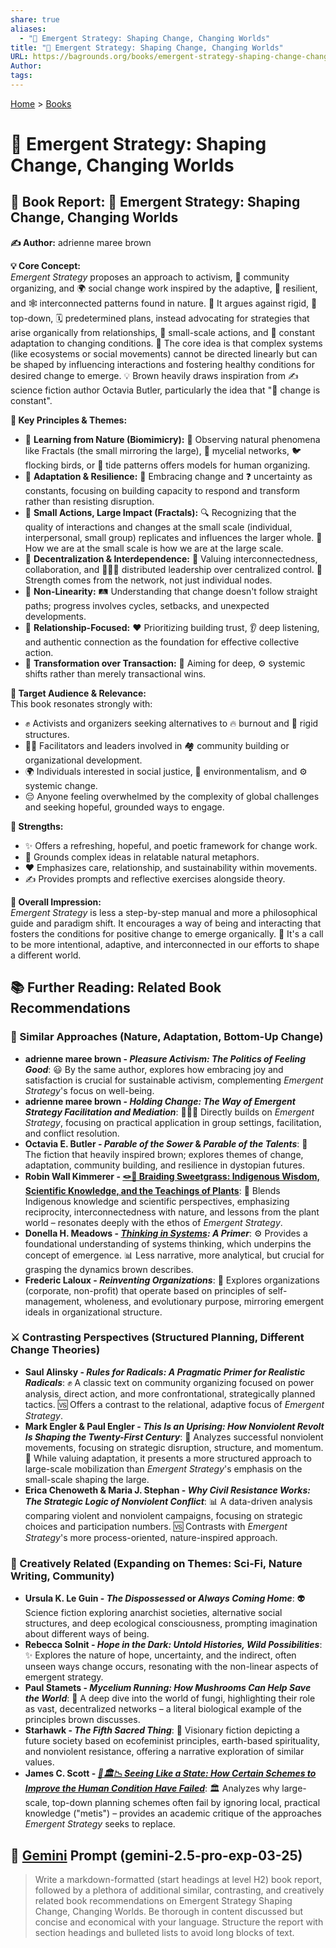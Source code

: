 ```yaml
---
share: true
aliases:
  - "🦋 Emergent Strategy: Shaping Change, Changing Worlds"
title: "🦋 Emergent Strategy: Shaping Change, Changing Worlds"
URL: https://bagrounds.org/books/emergent-strategy-shaping-change-changing-worlds
Author: 
tags: 
---
```

[Home](../index.md) > [Books](./index.md)  
# 🦋 Emergent Strategy: Shaping Change, Changing Worlds  
## 📖 Book Report: 🦋 Emergent Strategy: Shaping Change, Changing Worlds  
  
**✍️ Author:** adrienne maree brown  
  
**💡 Core Concept:**  
*Emergent Strategy* proposes an approach to activism, 🤝 community organizing, and 🌍 social change work inspired by the adaptive, 🌱 resilient, and 🕸️ interconnected patterns found in nature. 🚫 It argues against rigid, 🏢 top-down, 🗓️ predetermined plans, instead advocating for strategies that arise organically from relationships, 🌱 small-scale actions, and 🔄 constant adaptation to changing conditions. 🌟 The core idea is that complex systems (like ecosystems or social movements) cannot be directed linearly but can be shaped by influencing interactions and fostering healthy conditions for desired change to emerge. 💡 Brown heavily draws inspiration from ✍️ science fiction author Octavia Butler, particularly the idea that "🔄 change is constant".  
  
**🔑 Key Principles & Themes:**  
* 🌱 **Learning from Nature (Biomimicry):** 🌳 Observing natural phenomena like Fractals (the small mirroring the large), 🍄 mycelial networks, 🐦 flocking birds, or 🌊 tide patterns offers models for human organizing.  
* 🌱 **Adaptation & Resilience:** 🔄 Embracing change and ❓ uncertainty as constants, focusing on building capacity to respond and transform rather than resisting disruption.  
* 🌱 **Small Actions, Large Impact (Fractals):** 🔍 Recognizing that the quality of interactions and changes at the small scale (individual, interpersonal, small group) replicates and influences the larger whole. 🤝 How we are at the small scale is how we are at the large scale.  
* 🌱 **Decentralization & Interdependence:** 🤝 Valuing interconnectedness, collaboration, and 🧑‍🤝‍🧑 distributed leadership over centralized control. 💪 Strength comes from the network, not just individual nodes.  
* 🌱 **Non-Linearity:** 🛤️ Understanding that change doesn't follow straight paths; progress involves cycles, setbacks, and unexpected developments.  
* 🌱 **Relationship-Focused:** ❤️ Prioritizing building trust, 👂 deep listening, and authentic connection as the foundation for effective collective action.  
* 🌱 **Transformation over Transaction:** 🎯 Aiming for deep, ⚙️ systemic shifts rather than merely transactional wins.  
  
**🎯 Target Audience & Relevance:**  
This book resonates strongly with:  
* ✊ Activists and organizers seeking alternatives to 🔥 burnout and 🏢 rigid structures.  
* 🧑‍🏫 Facilitators and leaders involved in 🏘️ community building or organizational development.  
* 🌍 Individuals interested in social justice, 🌳 environmentalism, and ⚙️ systemic change.  
* 😔 Anyone feeling overwhelmed by the complexity of global challenges and seeking hopeful, grounded ways to engage.  
  
**💪 Strengths:**  
* ✨ Offers a refreshing, hopeful, and poetic framework for change work.  
* 🌱 Grounds complex ideas in relatable natural metaphors.  
* ❤️ Emphasizes care, relationship, and sustainability within movements.  
* ✍️ Provides prompts and reflective exercises alongside theory.  
  
**💭 Overall Impression:**  
*Emergent Strategy* is less a step-by-step manual and more a philosophical guide and paradigm shift. It encourages a way of being and interacting that fosters the conditions for positive change to emerge organically. 📣 It's a call to be more intentional, adaptive, and interconnected in our efforts to shape a different world.  
  
## 📚 Further Reading: Related Book Recommendations  
### 🤝 Similar Approaches (Nature, Adaptation, Bottom-Up Change)  
  
* **adrienne maree brown - *Pleasure Activism: The Politics of Feeling Good***: 😃 By the same author, explores how embracing joy and satisfaction is crucial for sustainable activism, complementing *Emergent Strategy*'s focus on well-being.  
* **adrienne maree brown - *Holding Change: The Way of Emergent Strategy Facilitation and Mediation***: 🧑‍🤝‍🧑 Directly builds on *Emergent Strategy*, focusing on practical application in group settings, facilitation, and conflict resolution.  
* **Octavia E. Butler - *Parable of the Sower* & *Parable of the Talents***: 🤖 The fiction that heavily inspired brown; explores themes of change, adaptation, community building, and resilience in dystopian futures.  
* **Robin Wall Kimmerer - [🪢🌾 Braiding Sweetgrass: Indigenous Wisdom, Scientific Knowledge, and the Teachings of Plants](./braiding-sweetgrass.md)**: 🌿 Blends Indigenous knowledge and scientific perspectives, emphasizing reciprocity, interconnectedness with nature, and lessons from the plant world – resonates deeply with the ethos of *Emergent Strategy*.  
* **Donella H. Meadows - *[Thinking in Systems](./thinking-in-systems.md): A Primer***: ⚙️ Provides a foundational understanding of systems thinking, which underpins the concept of emergence. 📊 Less narrative, more analytical, but crucial for grasping the dynamics brown describes.  
* **Frederic Laloux - *Reinventing Organizations***: 🏢 Explores organizations (corporate, non-profit) that operate based on principles of self-management, wholeness, and evolutionary purpose, mirroring emergent ideals in organizational structure.  
  
### ⚔️ Contrasting Perspectives (Structured Planning, Different Change Theories)  
  
* **Saul Alinsky - *Rules for Radicals: A Pragmatic Primer for Realistic Radicals***: ✊ A classic text on community organizing focused on power analysis, direct action, and more confrontational, strategically planned tactics. 🆚 Offers a contrast to the relational, adaptive focus of *Emergent Strategy*.  
* **Mark Engler & Paul Engler - *This Is an Uprising: How Nonviolent Revolt Is Shaping the Twenty-First Century***: 📣 Analyzes successful nonviolent movements, focusing on strategic disruption, structure, and momentum. 🔄 While valuing adaptation, it presents a more structured approach to large-scale mobilization than *Emergent Strategy*'s emphasis on the small-scale shaping the large.  
* **Erica Chenoweth & Maria J. Stephan - *Why Civil Resistance Works: The Strategic Logic of Nonviolent Conflict***: 📊 A data-driven analysis comparing violent and nonviolent campaigns, focusing on strategic choices and participation numbers. 🆚 Contrasts with *Emergent Strategy*'s more process-oriented, nature-inspired approach.  
  
### 🎨 Creatively Related (Expanding on Themes: Sci-Fi, Nature Writing, Community)  
  
* **Ursula K. Le Guin - *The Dispossessed* or *Always Coming Home***: 👽 Science fiction exploring anarchist societies, alternative social structures, and deep ecological consciousness, prompting imagination about different ways of being.  
* **Rebecca Solnit - *Hope in the Dark: Untold Histories, Wild Possibilities***: ✨ Explores the nature of hope, uncertainty, and the indirect, often unseen ways change occurs, resonating with the non-linear aspects of emergent strategy.  
* **Paul Stamets - *Mycelium Running: How Mushrooms Can Help Save the World***: 🍄 A deep dive into the world of fungi, highlighting their role as vast, decentralized networks – a literal biological example of the principles brown discusses.  
* **Starhawk - *The Fifth Sacred Thing***: 🔮 Visionary fiction depicting a future society based on ecofeminist principles, earth-based spirituality, and nonviolent resistance, offering a narrative exploration of similar values.  
* **James C. Scott - *[📖🏛️📉 Seeing Like a State: How Certain Schemes to Improve the Human Condition Have Failed](./seeing-like-a-state-how-certain-schemes-to-improve-the-human-condition-have-failed.md)***: 🏛️ Analyzes why large-scale, top-down planning schemes often fail by ignoring local, practical knowledge ("metis") – provides an academic critique of the approaches *Emergent Strategy* seeks to replace.  
  
## 💬 [Gemini](../software/gemini.md) Prompt (gemini-2.5-pro-exp-03-25)  
> Write a markdown-formatted (start headings at level H2) book report, followed by a plethora of additional similar, contrasting, and creatively related book recommendations on Emergent Strategy Shaping Change, Changing Worlds. Be thorough in content discussed but concise and economical with your language. Structure the report with section headings and bulleted lists to avoid long blocks of text.